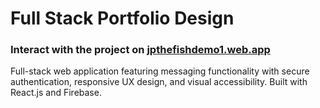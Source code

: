 # Full Stack Portfolio Design

### Interact with the project on [jpthefishdemo1.web.app](https://jpthefishdemo1.web.app)

Full-stack web application featuring messaging functionality with secure authentication, responsive UX design, and visual accessibility. Built with React.js and Firebase.
